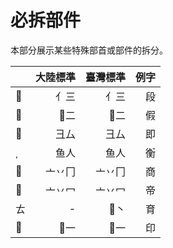 # 必拆部件

本部分展示某些特殊部首或部件的拆分。

<!-- do not translate -->

<div class="zigen-font">

|      | 大陸標準 | 臺灣標準 | 例字 |
| :--- | -------: | -------: | ---: |
|     |     亻三 |     亻三 |   段 |
|     |      二 |      二 |   假 |
|     |     彐厶 |     彐厶 |   即 |
|     |     鱼人 |     鱼人 |   衡 |
|     |   亠丷冂 |   亠丷冂 |   商 |
|     |   亠丷冖 |   亠丷冖 |   帝 |
| ㄊ   |        - |      丶 |   育 |
|     |      一 |      一 |   印 |

</div>

<!-- do not translate -->